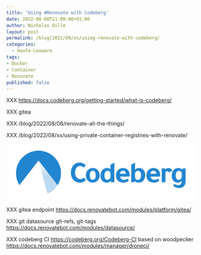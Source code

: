 ```yaml
---
title: 'Using #Renovate with Codeberg'
date: 2022-08-08T21:00:00+01:00
author: Nicholas Dille
layout: post
permalink: /blog/2022/08/xx/using-renovate-with-codeberg/
categories:
  - Haufe-Lexware
tags:
- Docker
- Container
- Renovate
published: false
---
```

XXX https://docs.codeberg.org/getting-started/what-is-codeberg/

XXX gitea

XXX /blog/2022/08/08/renovate-all-the-things/

XXX /blog/2022/08/xx/using-private-container-registries-with-renovate/

<img src="/media/2022/08/codeberg-logo_horizontal_blue-850x250.png" style="object-fit: cover; object-position: center 30%; width: 100%; height: 150px;" />

<!--more-->

XXX gitea endpoint https://docs.renovatebot.com/modules/platform/gitea/

XXX git datasource git-refs, git-tags https://docs.renovatebot.com/modules/datasource/

XXX codeberg CI https://codeberg.org/Codeberg-CI based on woodpecker https://docs.renovatebot.com/modules/manager/droneci/
